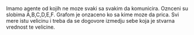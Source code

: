 Imamo agente od kojih ne moze svaki sa svakim da komunicira. Oznceni su slobima A,B,C,D,E,F. Grafom je onzaceno ko sa kime moze da prica. Svi mere istu velicinu i treba  da se dogovore izmedju sebe koja je stvarna vrednost te velicine.